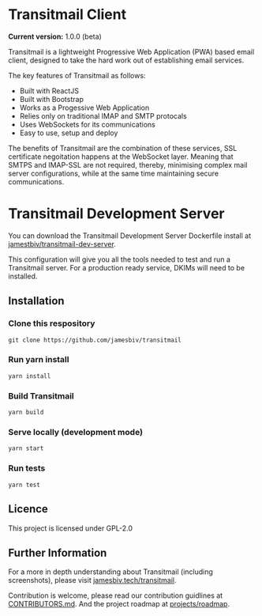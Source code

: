 # Transitmail Client

<b>Current version:</b> 1.0.0 (beta)

Transitmail is a lightweight Progressive Web Application (PWA) based email client, designed to take the hard work out of establishing email services.

The key features of Transitmail as follows:

<ul>
<li>Built with ReactJS</li>
<li>Built with Bootstrap</li>
<li>Works as a Progessive Web Application</li>
<li>Relies only on traditional IMAP and SMTP protocals</li>
<li>Uses WebSockets for its communications</li>
<li>Easy to use, setup and deploy</li>
</ul>

The benefits of Transitmail are the combination of these services, SSL certificate negoitation happens at the WebSocket layer. Meaning that SMTPS and IMAP-SSL are not required, thereby, minimising complex mail server configurations, while at the same time maintaining secure communications.

# Transitmail Development Server

You can download the Transitmail Development Server Dockerfile install at [jamestbiv/transitmail-dev-server](https://github.com/jamesbiv/transitmail-dev-server).

This configuration will give you all the tools needed to test and run a Transitmail server. For a production ready service, DKIMs will need to be installed.

## Installation

### Clone this respository

```
git clone https://github.com/jamesbiv/transitmail
```

### Run yarn install

```
yarn install
```

### Build Transitmail

```
yarn build
```

### Serve locally (development mode)

```
yarn start
```

### Run tests

```
yarn test
```

## Licence

This project is licensed under GPL-2.0

## Further Information

For a more in depth understanding about Transitmail (including screenshots), please visit [jamesbiv.tech/transitmail](https://jamesbiv.tech/transitmail).

Contribution is welcome, please read our contribution guidlines at [CONTRIBUTORS.md](CONTRIBUTORS.md). And the project roadmap at [projects/roadmap](projects/roadmap).
